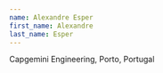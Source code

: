 ```yaml
---
name: Alexandre Esper
first_name: Alexandre
last_name: Esper
---
```

Capgemini Engineering, Porto, Portugal
